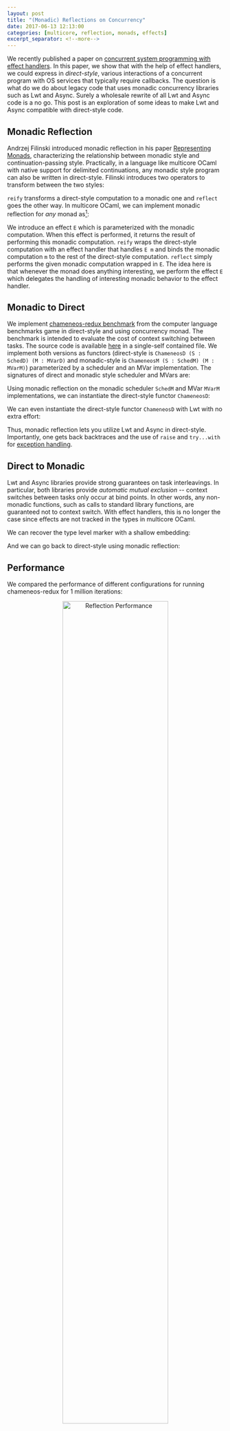 ```yaml
---
layout: post
title: "(Monadic) Reflections on Concurrency"
date: 2017-06-13 12:13:00
categories: [multicore, reflection, monads, effects]
excerpt_separator: <!--more-->
---
```


We recently published a paper on [concurrent system programming with effect
handlers](http://kcsrk.info/papers/system_effects_may_17.pdf). In this paper, we show
that with the help of effect handlers, we could express in _direct-style_,
various interactions of a concurrent program with OS services that typically
require callbacks. The question is what do we do about legacy code that uses
monadic concurrency libraries such as Lwt and Async. Surely a wholesale rewrite
of all Lwt and Async code is a no go. This post is an exploration of some ideas
to make Lwt and Async compatible with direct-style code.

<!--more-->

## Monadic Reflection

Andrzej Filinski introduced monadic reflection in his paper [Representing
Monads](http://citeseerx.ist.psu.edu/viewdoc/download?doi=10.1.1.43.8213&rep=rep1&type=pdf),
characterizing the relationship between monadic style and continuation-passing
style. Practically, in a language like multicore OCaml with native support for
delimited continuations, any monadic style program can also be written in
direct-style. Filinski introduces two operators to transform between the two
styles:

<script src="http://gist-it.appspot.com/https://github.com/kayceesrk/reify_reflect_concurrency/blob/914c24ccfb4e438f17ac779404bf0418d421b450/rr_conc.ml?slice=420:426"></script>

`reify` transforms a direct-style computation to a monadic one and `reflect`
goes the other way. In multicore OCaml, we can implement monadic reflection for
*any* monad as[^yallop]:

<script src="http://gist-it.appspot.com/https://github.com/kayceesrk/reify_reflect_concurrency/blob/914c24ccfb4e438f17ac779404bf0418d421b450/rr_conc.ml?slice=427:440"></script>

[^yallop]: Thanks to [Jeremy Yallop](https://www.cl.cam.ac.uk/~jdy22/) for introducing me to monadic reflection and [contributing this implementation](https://github.com/kayceesrk/effects-examples/blob/master/reify_reflect.ml). 

We introduce an effect `E` which is parameterized with the monadic computation.
When this effect is performed, it returns the result of performing this monadic
computation. `reify` wraps the direct-style computation with an effect handler
that handles `E m` and binds the monadic computation `m` to the rest of the
direct-style computation. `reflect` simply performs the given monadic
computation wrapped in `E`. The idea here is that whenever the monad does
anything interesting, we perform the effect `E` which delegates the handling of
interesting monadic behavior to the effect handler.

## Monadic to Direct 

We implement [chameneos-redux benchmark](https://benchmarksgame.alioth.debian.org/u64q/chameneosredux-description.html#chameneosredux)
from the computer language benchmarks game in direct-style and using concurrency
monad. The benchmark is intended to evaluate the cost of context switching
between tasks. The source code is available
[here](https://github.com/kayceesrk/reify_reflect_concurrency/blob/master/rr_conc.ml)
in a single-self contained file. We implement both versions as functors
(direct-style is `ChameneosD (S : SchedD) (M : MVarD)` and monadic-style is
`ChameneosM (S : SchedM) (M : MVarM)`) parameterized by a scheduler and an MVar
implementation. The signatures of direct and monadic style scheduler and MVars
are:

<script src="http://gist-it.appspot.com/https://github.com/kayceesrk/reify_reflect_concurrency/blob/914c24ccfb4e438f17ac779404bf0418d421b450/rr_conc.ml?slice=2:42"></script>

Using monadic reflection on the monadic scheduler `SchedM` and MVar `MVarM`
implementations, we can instantiate the direct-style functor `ChameneosD`:

<script src="http://gist-it.appspot.com/https://github.com/kayceesrk/reify_reflect_concurrency/blob/914c24ccfb4e438f17ac779404bf0418d421b450/rr_conc.ml?slice=446:461"></script>

We can even instantiate the direct-style functor `ChameneosD` with Lwt with no
extra effort:

<script src="http://gist-it.appspot.com/https://github.com/kayceesrk/reify_reflect_concurrency/blob/914c24ccfb4e438f17ac779404bf0418d421b450/rr_conc.ml?slice=464:483"></script>

Thus, monadic reflection lets you utilize Lwt and Async in direct-style.
Importantly, one gets back backtraces and the use of `raise` and `try...with`
for [exception handling](https://ocsigen.org/lwt/dev/api/Lwt#2_Exceptionshandling). 

## Direct to Monadic

Lwt and Async libraries provide strong guarantees on task interleavings. In
particular, both libraries provide *automatic mutual exclusion* -- context
switches between tasks only occur at bind points. In other words, any
non-monadic functions, such as calls to standard library functions, are
guaranteed not to context switch. With effect handlers, this is no longer the
case since effects are not tracked in the types in multicore OCaml.

We can recover the type level marker with a shallow embedding:

<script src="http://gist-it.appspot.com/https://github.com/kayceesrk/reify_reflect_concurrency/blob/914c24ccfb4e438f17ac779404bf0418d421b450/rr_conc.ml?slice=553:573"></script>

And we can go back to direct-style using monadic reflection:

<script src="http://gist-it.appspot.com/https://github.com/kayceesrk/reify_reflect_concurrency/blob/914c24ccfb4e438f17ac779404bf0418d421b450/rr_conc.ml?slice=577:592"></script>

## Performance

We compared the performance of different configurations for running
chameneos-redux for 1 million iterations:

<p align="center"> <img src="{{ base.url }}/assets/reflection_perf.png" alt="Reflection Performance" width="70%"/> </p>

The results show that monadic reflection has around 9% overhead on average over
the baseline monadic implementations. This is a small price to pay for the
advantage for programming in direct-style.

## Conclusion

We have been prototyping a multicore-capable I/O library for OCaml called
[Aeio](https://github.com/kayceesrk/ocaml-aeio), with compatibility layer for
Lwt and Async built on top of this library. Monadic reflection and other
techniques can help resolve the schism between monadic libraries and
direct-style code.

## Footnotes
